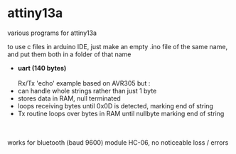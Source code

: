 # attiny13a
various programs for attiny13a

to use c files in arduino IDE, just make an empty .ino file of the same name, and put them both in a folder of that name

- <b>uart (140 bytes)</b> <br>
<br>Rx/Tx 'echo' example based on AVR305 but :
- can handle whole strings rather than just 1 byte
- stores data in RAM, null terminated
- loops receiving bytes until 0x0D is detected, marking end of string
- Tx routine loops over bytes in RAM until nullbyte marking end of string
<br>
<br>works for bluetooth (baud 9600) module HC-06, no noticeable loss / errors
